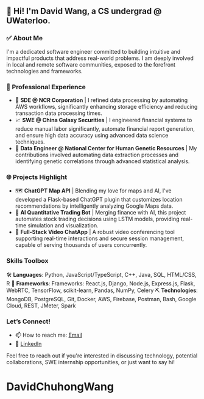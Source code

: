 ## 🌟 Hi! I'm David Wang, a CS undergrad @ UWaterloo.

### ✅ About Me

I'm a dedicated software engineer committed to building intuitive and impactful products that address real-world problems. I am deeply involved in local and remote software communities, exposed to the forefront technologies and frameworks.

### 🚀 Professional Experience

- 🏢 **SDE @ NCR Corporation** | I refined data processing by automating AWS workflows, significantly enhancing storage efficiency and reducing transaction data processing times.
- 📈 **SWE @ China Galaxy Securities** | I engineered financial systems to reduce manual labor significantly, automate financial report generation, and ensure high data accuracy using advanced data science techniques.
- 🔬 **Data Engineer @ National Center for Human Genetic Resources** | My contributions involved automating data extraction processes and identifying genetic correlations through advanced statistical analysis.

### 🌐 Projects Highlight

- 🗺️ **ChatGPT Map API** | Blending my love for maps and AI, I've developed a Flask-based ChatGPT plugin that customizes location recommendations by intelligently analyzing Google Maps data.
- 🤖 **AI Quantitative Trading Bot** | Merging finance with AI, this project automates stock trading decisions using LSTM models, providing real-time simulation and visualization.
- 🎥 **Full-Stack Video ChatApp** | A robust video conferencing tool supporting real-time interactions and secure session management, capable of serving thousands of users concurrently.

### Skills Toolbox

🛠️ **Languages**: Python, JavaScript/TypeScript, C++, Java, SQL, HTML/CSS, R
🔧 **Frameworks**: Frameworks: React.js, Django, Node.js, Express.js, Flask, WebRTC, TensorFlow, scikit-learn, Pandas, NumPy, Celery
⛏️ **Technologies**: MongoDB, PostgreSQL, Git, Docker, AWS, Firebase, Postman, Bash, Google Cloud, REST, JMeter, Spark

### Let’s Connect!

- 📫 How to reach me: [Email](mailto:d83wang@uwaterloo.ca)
- 🔗 [LinkedIn](https://www.linkedin.com/in/david-wang-93949324b)

Feel free to reach out if you're interested in discussing technology, potential collaborations, SWE internship opportunities, or just want to say hi!
# DavidChuhongWang
